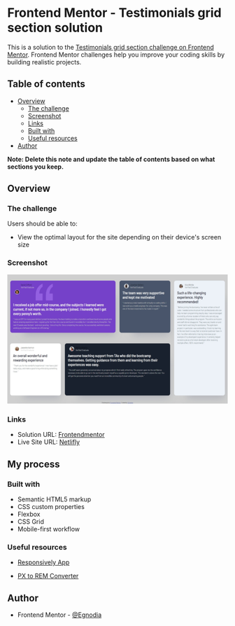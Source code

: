 # Frontend Mentor - Testimonials grid section solution

This is a solution to the [Testimonials grid section challenge on Frontend Mentor](https://www.frontendmentor.io/challenges/testimonials-grid-section-Nnw6J7Un7). Frontend Mentor challenges help you improve your coding skills by building realistic projects. 

## Table of contents

- [Overview](#overview)
  - [The challenge](#the-challenge)
  - [Screenshot](#screenshot)
  - [Links](#links)
  - [Built with](#built-with)
  - [Useful resources](#useful-resources)
- [Author](#author)

**Note: Delete this note and update the table of contents based on what sections you keep.**

## Overview

### The challenge

Users should be able to:

- View the optimal layout for the site depending on their device's screen size

### Screenshot

![Testimonials Grid](./images/MacBook%20Pro-1731631629302.jpeg)


### Links

- Solution URL: [Frontendmentor](https://www.frontendmentor.io/solutions/responsive-testimonials-grid-section-using-html-and-css-NTYLiQW0VU)
- Live Site URL: [Netlifly](https://testimonialegnodia.netlify.app)

## My process

### Built with

- Semantic HTML5 markup
- CSS custom properties
- Flexbox
- CSS Grid
- Mobile-first workflow



### Useful resources

- [Responsively App](https://responsively.app/)

- [PX to REM Converter](https://nekocalc.com/px-to-rem-converter)


## Author

- Frontend Mentor - [@Egnodia](https://www.frontendmentor.io/profile/Egnodia)


